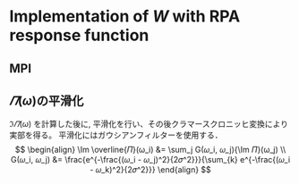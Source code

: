 # Implementation of $W$ with RPA response function

## MPI

## $𝛱(ω)$の平滑化

$\Im 𝛱(ω)$ を計算した後に, 平滑化を行い、その後クラマースクロニッヒ変換により実部を得る。
平滑化にはガウシアンフィルターを使用する．
$$
\begin{align}
\Im \overline{𝛱}(ω_i) &= \sum_j G(𝜔_i, 𝜔_j){\Im 𝛱}(ω_j) \\
G(𝜔_i, 𝜔_j) &= \frac{e^{-\frac{(𝜔_i - 𝜔_j)^2}{2𝜎^2}}}{\sum_{k} e^{-\frac{(𝜔_i - 𝜔_k)^2}{2𝜎^2}}}
\end{align}
$$

<!-- \frac{\displaystyle\int_{-\infty}^\infty d𝜔 𝛱(ω)e^{-\frac{(𝜔 - 𝜔_j)^2}{2𝜎^2}}}{\displaystyle\int_{-\infty}^\infty d𝜔 e^{-\frac{(𝜔 - 𝜔_j)^2}{2𝜎^2}}} -->
